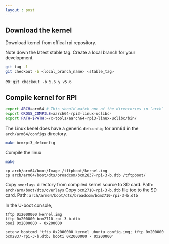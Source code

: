```yaml
---
layout : post
---
```

## Download the kernel

Download kernel from offical rpi repository.

Note down the latest stable tag. Create a local branch for your development.
```bash
git tag -l
git checkout -b <local_branch_name> <stable_tag>
```
ex: `git checkout -b 5.6.y v5.6`

## Compile kernel for RPI
```bash
export ARCH=arm64 # This should match one of the directories in `arch` folder.
export CROSS_COMPILE=aarch64-rpi3-linux-uclibc-
export PATH=$PATH:~/x-tools/aarch64-rpi3-linux-uclibc/bin/
```
The Linux kenel does have a generic `defconfig` for arm64 in the `arch/arm64/configs` directory.
```bash
make bcmrpi3_defconfig
```
Compile the linux
```bash
make
```
```
cp arch/arm64/boot/Image /tftpboot/kernel.img
cp arch/arm64/boot/dts/broadcom/bcm2837-rpi-3-b.dtb /tftpboot/
```
Copy `overlays` directory from compiled kernel source to SD card. Path: `arch/arm/boot/dts/overlays`
Copy `bcm2710-rpi-3-b.dtb` file too to the SD card. Path: `arch/arm64/boot/dts/broadcom/bcm2710-rpi-3-b.dtb`

In the U-boot console,
```
tftp 0x2000000 kernel.img
tftp 0x200000 bcm2710-rpi-3-b.dtb
booi 0x2000000 - 0x200000
```
```
setenv bootcmd 'tftp 0x2000000 kernel_ubuntu_config.img; tftp 0x200000 bcm2837-rpi-3-b.dtb; booti 0x2000000 - 0x200000'
```
